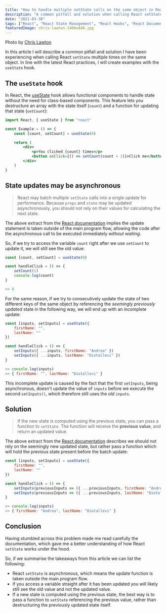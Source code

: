 ```yaml
---
title: "How to handle multiple setState calls on the same object in React"
description: "A common pitfall and solution when calling React setState multiple times on the same object."
date: "2021-03-30"
tags: ["React", "React State Management", "React Hooks", "React Documentation"]
featuredImage: chris-lawton-1400x840.jpg
---
```


<figcaption>
    <p>Photo by <a href="https://unsplash.com/photos/5IHz5WhosQE" target="_blank">Chris Lawton</a></p>
</figcaption>

In this article I will describe a common pitfall and solution I have been experiencing when calling React `setState` multiple times on the same object. In line with the latest React practices, I will create examples with the `useState` hook.

## The `useState` hook

In React, the [useState](https://reactjs.org/docs/hooks-state.html) hook allows functional components to handle state without the need for class-based components. This feature lets you destructure an array with the state itself (`count`) and a function for updating that state (`setCount`):

```jsx
import React, { useState } from "react"

const Example = () => {
    const [count, setCount] = useState(0)

    return (
        <div>
            <p>You clicked {count} times</p>
            <button onClick={() => setCount(count + 1)}>Click me</button>
        </div>
    )
}
```

## State updates may be asynchronous

> React may batch multiple `setState` calls into a single update for performance. Because `props` and `state` may be updated asynchronously, you should not rely on their values for calculating the next state.

The above extract from the [React documentation](https://reactjs.org/docs/state-and-lifecycle.html#state-updates-may-be-asynchronous) implies the update statement is taken outside of the main program flow, allowing the code after the asynchronous call to be executed immediately _without waiting_.

So, if we try to access the variable `count` right after we use `setCount` to update it, we will still see the old value:

```jsx
const [count, setCount] = useState(0)

const handleClick = () => {
    setCount(1)
    console.log(count)
}

>> 0
```

For the same reason, if we try to consecutively update the state of two different keys of the same object by referencing the _seemingly previously updated_ state in the following way, we will end up with an incomplete update:

```jsx
const [inputs, setInputs] = useState({
    firstName: "",
    lastName: ""
})

const handleClick = () => {
    setInputs({ ...inputs, firstName: "Andrea" })
    setInputs({ ...inputs, lastName: "Diotallevi" })
}

>> console.log(inputs)
>> { firstName: "", lastName: "Diotallevi" }
```

This incomplete update is caused by the fact that the first `setInputs`, being asynchronous, doesn't update the value of `inputs` before we execute the second `setInputs()`, which therefore still uses the _old_ `inputs`.

## Solution

> If the new state is computed using the previous state, you can pass a function to `setState`. The function will receive the **previous value**, and return an updated value.

The above extract from the [React documentation](https://reactjs.org/docs/hooks-reference.html#functional-updates) describes we should not rely on the seemingly new updated state, but rather pass a function which will hold the previous state present before the batch update:

```jsx
const [inputs, setInputs] = useState({
    firstName: "",
    lastName: ""
})

const handleClick = () => {
    setInputs(previousInputs => ({ ...previousInputs, firstName: "Andrea" }))
    setInputs(previousInputs => ({ ...previousInputs, lastName: "Diotallevi" }))
}

>> console.log(inputs)
>> { firstName: "Andrea", lastName: "Diotallevi" }
```

## Conclusion

Having stumbled across this problem made me read carefully the documentation, which gave me a better understanding of how React `setState` works under the hood.

So, if we summarise the takeaways from this article we can list the following:

-   React `setState` is asynchronous, which means the update function is taken outside the main program flow.
-   If you access a variable straight after it has been updated you will likely still see the old value and not the updated value.
-   If a new state is computed using the previous state, the best way is to pass a function to `setState` referencing the previous value, rather than destructuring the previously updated state itself.
